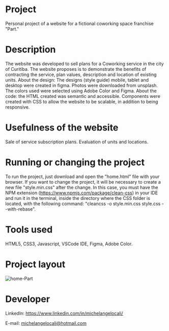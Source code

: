 # Project
Personal project of a website for a fictional coworking space franchise "Part."

# Description
The website was developed to sell plans for a Coworking service in the city of Curitiba. 
The website proposes is to demonstrate the benefits of contracting the service, plan values, description and location of existing units.
About the design: The designs (style guide) mobile, tablet and desktop were created in figma. Photos were downloaded from unsplash. The colors used were selected using Adobe Color and Figma. About the code: the HTML created was semantic and accessible. Components were created with CSS to allow the website to be scalable, in addition to being responsive.

# Usefulness of the website
Sale of service subscription plans. Evaluation of units and locations.

# Running or changing the project
To run the project, just download and open the "home.html" file with your browser. 
If you want to change the project, it will be necessary to create a new file "style.min.css" after the change. In this case, you must have the NPM extension (https://www.npmjs.com/package/clean-css) in your IDE and run it in the terminal, inside the directory where the CSS folder is located, with the following command: "cleancss -o style.min.css style.css --with-rebase".

# Tools used
HTML5, CSS3, Javascript, VSCode IDE, Figma, Adobe Color.

# Project layout
![home-Part](https://user-images.githubusercontent.com/90471567/160477825-462078bf-f0b2-4c44-8212-075fbccc9ff6.gif)

# Developer
LinkedIn:
https://www.linkedin.com/in/michelangelocali/

E-mail:
michelangelocali@hotmail.com

